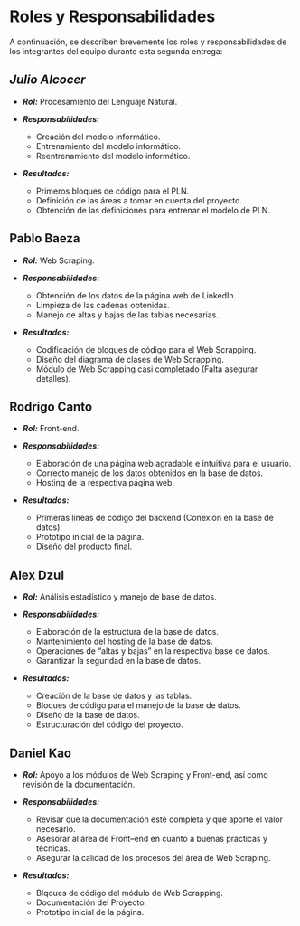 # Roles y Responsabilidades
A continuación, se describen brevemente los roles y responsabilidades de los integrantes del equipo durante esta segunda entrega:

## **_Julio Alcocer_**
* **_Rol:_** Procesamiento del Lenguaje Natural.

* **_Responsabilidades:_**
    -	Creación del modelo informático.
    -	Entrenamiento del modelo informático.
    -	Reentrenamiento del modelo informático.

* **_Resultados:_**
    - Primeros bloques de código para el PLN.
    - Definición de las áreas a tomar en cuenta del proyecto.
    - Obtención de las definiciones para entrenar el modelo de PLN.

## **Pablo Baeza**
* **_Rol:_** Web Scraping.

* **_Responsabilidades:_**
    -	Obtención de los datos de la página web de LinkedIn.
    -	Limpieza de las cadenas obtenidas.
    -	Manejo de altas y bajas de las tablas necesarias.

* **_Resultados:_**
    - Codificación de bloques de código para el Web Scrapping.
    - Diseño del diagrama de clases de Web Scrapping.
    - Módulo de Web Scrapping casi completado (Falta asegurar detalles).


## **Rodrigo Canto**
* **_Rol:_** Front-end.

* **_Responsabilidades:_**
    -	Elaboración de una página web agradable e intuitiva para el usuario.
    -	Correcto manejo de los datos obtenidos en la base de datos.
    -	Hosting de la respectiva página web.

* **_Resultados:_**
    - Primeras líneas de código del backend (Conexión en la base de datos).
    - Prototipo inicial de la página.
    - Diseño del producto final.

## **Alex Dzul**
* **_Rol:_** Análisis estadístico y manejo de base de datos.

* **_Responsabilidades:_**
    -	Elaboración de la estructura de la base de datos.
    -	Mantenimiento del hosting de la base de datos.
    -	Operaciones de “altas y bajas” en la respectiva base de datos.
    -	Garantizar la seguridad en la base de datos.

* **_Resultados:_**
    - Creación de la base de datos y las tablas.
    - Bloques de código para el manejo de la base de datos.
    - Diseño de la base de datos.
    - Estructuración del código del proyecto.


## **Daniel Kao**
* **_Rol:_** Apoyo a los módulos de Web Scraping y Front-end, así como revisión de la documentación.
* **_Responsabilidades:_**
    -	Revisar que la documentación esté completa y que aporte el valor necesario.
    -	Asesorar al área de Front–end en cuanto a buenas prácticas y técnicas.
    -	Asegurar la calidad de los procesos del área de Web Scraping.

* **_Resultados:_**
    - Blqoues de código del módulo de Web Scrapping.
    - Documentación del Proyecto.
    - Prototipo inicial de la página.